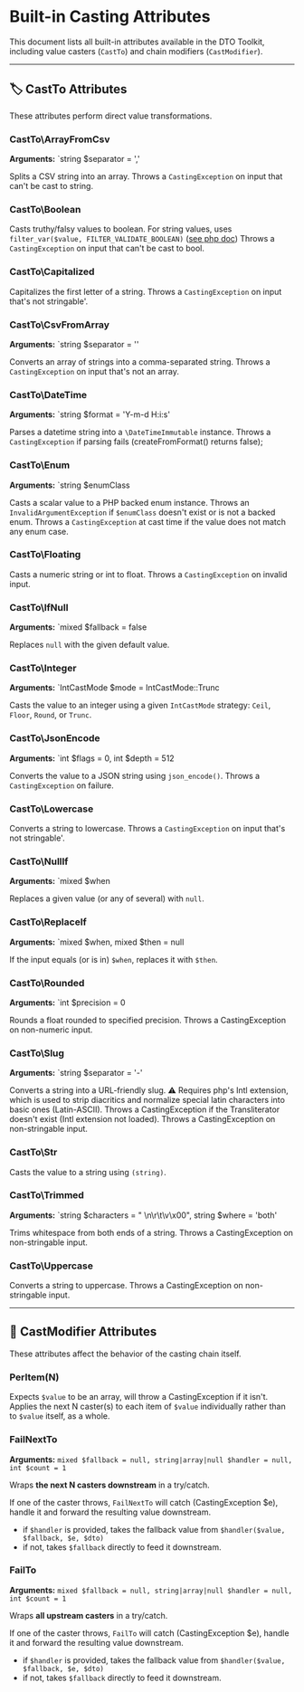 # Built-in Casting Attributes

This document lists all built-in attributes available in the DTO Toolkit, including value casters (`CastTo`) and chain modifiers (`CastModifier`).

---

## 🏷️ CastTo Attributes

These attributes perform direct value transformations.

### CastTo\ArrayFromCsv

**Arguments:** `string $separator = ','

Splits a CSV string into an array.
Throws a `CastingException` on input that can't be cast to string.

### CastTo\Boolean

Casts truthy/falsy values to boolean.
For string values, uses `filter_var($value, FILTER_VALIDATE_BOOLEAN)` ([see php doc](https://www.php.net/manual/en/function.filter-var.php))
Throws a `CastingException` on input that can't be cast to bool.

### CastTo\Capitalized

Capitalizes the first letter of a string.
Throws a `CastingException` on input that's not stringable'.

### CastTo\CsvFromArray

**Arguments:** `string $separator = ''

Converts an array of strings into a comma-separated string.
Throws a `CastingException` on input that's not an array.

### CastTo\DateTime

**Arguments:** `string $format = 'Y-m-d H:i:s'

Parses a datetime string into a `\DateTimeImmutable` instance.
Throws a `CastingException` if parsing fails (createFromFormat() returns false);

### CastTo\Enum

**Arguments:** `string $enumClass

Casts a scalar value to a PHP backed enum instance.
Throws an `InvalidArgumentException` if `$enumClass` doesn't exist or is not a backed enum.
Throws a `CastingException` at cast time if the value does not match any enum case.

### CastTo\Floating

Casts a numeric string or int to float.
Throws a `CastingException` on invalid input.

### CastTo\IfNull

**Arguments:** `mixed $fallback = false

Replaces `null` with the given default value.

### CastTo\Integer

**Arguments:** `IntCastMode $mode = IntCastMode::Trunc

Casts the value to an integer using a given `IntCastMode` strategy: `Ceil`, `Floor`, `Round`, or `Trunc`.

### CastTo\JsonEncode

**Arguments:** `int $flags = 0, int $depth = 512

Converts the value to a JSON string using `json_encode()`.
Throws a `CastingException` on failure.

### CastTo\Lowercase

Converts a string to lowercase.
Throws a `CastingException` on input that's not stringable'.

### CastTo\NullIf

**Arguments:** `mixed $when

Replaces a given value (or any of several) with `null`.

### CastTo\ReplaceIf

**Arguments:** `mixed $when, mixed $then = null

If the input equals (or is in) `$when`, replaces it with `$then`.

### CastTo\Rounded

**Arguments:** `int $precision = 0

Rounds a float rounded to specified precision.
Throws a CastingException on non-numeric input.

### CastTo\Slug

**Arguments:** `string $separator = '-'

Converts a string into a URL-friendly slug.
⚠️ Requires php's Intl extension, which is used to strip diacritics and normalize special  latin characters into basic ones (Latin-ASCII). Throws a CastingException if the Transliterator doesn't exist (Intl extension not loaded).
Throws a CastingException on non-stringable input.

### CastTo\Str

Casts the value to a string using `(string)`.

### CastTo\Trimmed

**Arguments:** `string $characters = " \n\r\t\v\x00", string $where = 'both'

Trims whitespace from both ends of a string.
Throws a CastingException on non-stringable input.

### CastTo\Uppercase

Converts a string to uppercase.
Throws a CastingException on non-stringable input.

---

## 🧩 CastModifier Attributes

These attributes affect the behavior of the casting chain itself.
### PerItem(N)
Expects `$value` to be an array, will throw a CastingException if it isn't.
Applies the next N caster(s) to each item of `$value` individually rather than to `$value` itself, as a whole.

### FailNextTo

**Arguments:** `mixed $fallback = null, string|array|null $handler = null, int $count = 1`

Wraps **the next N casters downstream** in a try/catch.

If one of the caster throws, `FailNextTo` will catch (CastingException $e), handle it and forward the resulting value downstream.
- if `$handler` is provided, takes the fallback value from `$handler($value, $fallback, $e, $dto)`
- if not, takes `$fallback` directly to feed it downstream.

### FailTo

**Arguments:** `mixed $fallback = null, string|array|null $handler = null, int $count = 1`

Wraps **all upstream casters**  in a try/catch.

If one of the caster throws, `FailTo` will catch (CastingException $e), handle it and forward the resulting value downstream.
- if `$handler` is provided, takes the fallback value from `$handler($value, $fallback, $e, $dto)`
- if not, takes `$fallback` directly to feed it downstream.
